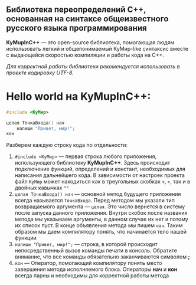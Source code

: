 ## Библиотека переопределений С++, основанная на синтаксе общеизвестного русского языка программирования

**KyMupInC++** — это open-source библиотека, помогающая людям использовать легкий и общепонимаемый КуМир-like синтаксис вместе с выдающейся скоростью компиляции и работы кода на C++.

_Для корректной работы библиотеки рекомендуется использовать в проекте кодировку UTF-8._

# Hello world на KyMupInC++:

```C++
#include <КуМир>

целая ТочкаВхода() нач
    напиши "Привет, мир!";
кон
```

Разберем каждую строку кода по отдельности:
1. `#include <КуМир>` — первая строка любого приложения, использующего библиотеку **KyMupInC++**. Здесь происходит подключение функций, определений и констант, необходимых для написания дальнейшего кода. В зависимости от настроек проекта файл `КуМир` может находиться как в треугольных скобках `<`, `>`, так и в двойных кавычках `""`
2. `целая ТочкаВхода() нач` — основной метод будущего приложения всегда называется `ТочкаВхода`. Перед методом мы указали тип возвращаемого аргумента — `целая`. Это число вернется в систему после запуска данного приложения. Внутри скобок после названия метода мы указываем аргументы, в данном случае их нет и потому их список пуст. В конце объявления метода мы пишем `нач`. Таким образом мы даем компилятору понять, что начинается тело нашей функции
3. `напиши "Привет, мир!";` — строка, в которой происходит непосредственный вызов команды печати в консоль. Обратите внимание, что все команды обязательно заканчиваются символом **;**
4. `кон` — Оператор, помогающий компилятору понять место завершения метода исполняемого блока. Операторы **нач** и **кон** всегда парны и необходимы для корректной работы метода
